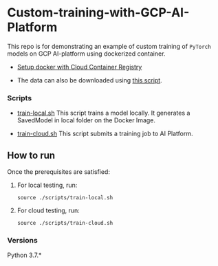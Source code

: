 # Custom-training-with-GCP-AI-Platform

This repo is for demonstrating an example of custom training of `PyTorch` models on GCP AI-platform using dockerized container.

* [Setup docker with Cloud Container Registry](https://cloud.google.com/container-registry/docs/pushing-and-pulling)

* The data can also be downloaded using [this script](https://github.com/arthpatel573/Custom-training-with-GCP-AI-Platform.git).
    
### Scripts

* [train-local.sh](scripts/train-local.sh) This script trains a model locally. 
  It generates a SavedModel in local folder on the Docker Image.

* [train-cloud.sh](scripts/train-cloud.sh) This script submits a training job to AI Platform.

## How to run

Once the prerequisites are satisfied:

1. For local testing, run:
    ```
    source ./scripts/train-local.sh
    ```
2. For cloud testing, run:
    ```
    source ./scripts/train-cloud.sh
    ```
### Versions
Python 3.7.*
